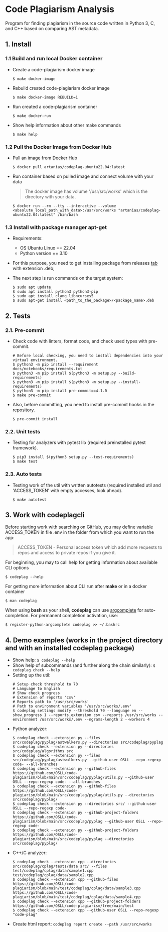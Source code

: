 # Code Plagiarism Analysis

Program for finding plagiarism in the source code written in Python 3, C, and C++ based on comparing AST metadata.

## 1. Install

### 1.1 Build and run local Docker container

- Create a code-plagiarism docker image

  ```
  $ make docker-image
  ```

- Rebuild created code-plagiarism docker image

  ```
  $ make docker-image REBUILD=1
  ```

- Run created a code-plagiarism container

  ```
  $ make docker-run
  ```

- Show help information about other make commands

  ```
  $ make help
  ```

### 1.2 Pull the Docker Image from Docker Hub

- Pull an image from Docker Hub
  ```
  $ docker pull artanias/codeplag-ubuntu22.04:latest
  ```

- Run container based on pulled image and connect volume with your data
  > The docker image has volume '/usr/src/works' which is the directory with your data.
  ```
  $ docker run --rm --tty --interactive --volume <absolute_local_path_with_data>:/usr/src/works "artanias/codeplag-ubuntu22.04:latest" /bin/bash
  ```

### 1.3 Install with package manager apt-get

- Requirements:
  - OS Ubuntu Linux == 22.04
  - Python version == 3.10

- For this purpose, you need to get installing package from releases [tab](https://github.com/OSLL/code-plagiarism/releases) with extension .deb;
- The next step is run commands on the target system:
  ```
  $ sudo apt update
  $ sudo apt install python3 python3-pip
  $ sudo apt install clang libncurses5
  $ sudo apt-get install <path_to_the_package>/<package_name>.deb
  ```

## 2. Tests

### 2.1. Pre-commit

- Check code with linters, format code, and check used types with pre-commit.
  ```
  # Before local checking, you need to install dependencies into your virtual environment.
  $ python3 -m pip install --requirement docs/notebooks/requirements.txt
  $ python3 -m pip install $(python3 -m setup.py --build-requirements)
  $ python3 -m pip install $(python3 -m setup.py --install-requirements)
  $ python3 -m pip install pre-commit==4.1.0
  $ make pre-commit
  ```

- Also, before committing, you need to install pre-commit hooks in the repository.
  ```
  $ pre-commit install
  ```

### 2.2. Unit tests

- Testing for analyzers with pytest lib (required preinstalled pytest framework).
  ```
  $ pip3 install $(python3 setup.py --test-requirements)
  $ make test
  ```

### 2.3. Auto tests

- Testing work of the util with written autotests (required installed util and 'ACCESS_TOKEN' with empty accesses, look ahead).
  ```
  $ make autotest
  ```

## 3. Work with codeplagcli

  Before starting work with searching on GitHub, you may define variable ACCESS_TOKEN in file .env in the folder from which you want to run the app:

  > ACCESS_TOKEN - Personal access token which add more requests to repos and access to private repos if you give it.

  For beginning, you may to call help for getting information about available CLI options

  ```
  $ codeplag --help
  ```

  For getting more information about CLI run after **make** or in a docker container
  ```
  $ man codeplag
  ```

  When using **bash** as your shell, **codeplag** can use [argcomplete](https://kislyuk.github.io/argcomplete/) for auto-completion. For permanent completion activation, use:
  ```
  $ register-python-argcomplete codeplag >> ~/.bashrc
  ```

## 4. Demo examples (works in the project directory and with an installed codeplag package)

- Show help: `$ codeplag --help`
- Show help of subcommands (and further along the chain similarly): `$ codeplag check --help`
- Setting up the util:
  ```
  # Setup check threshold to 70
  # Language to English
  # Show check progress
  # Extension of reports 'csv'
  # Reports path to '/usr/src/works'
  # Path to environment variables '/usr/src/works/.env'
  $ codeplag settings modify --threshold 70 --language en --show_progress 1 --reports_extension csv --reports /usr/src/works --environment /usr/src/works/.env --ngrams-length 2 --workers 4
  ```
- Python analyzer:
  ```
  $ codeplag check --extension py --files src/codeplag/pyplag/astwalkers.py --directories src/codeplag/pyplag
  $ codeplag check --extension py --directories src/codeplag/algorithms src
  $ codeplag check --extension py --files src/codeplag/pyplag/astwalkers.py --github-user OSLL --repo-regexp code- --all-branches
  $ codeplag check --extension py --github-files https://github.com/OSLL/code-plagiarism/blob/main/src/codeplag/pyplag/utils.py --github-user OSLL --repo-regexp code- --all-branches
  $ codeplag check --extension py --github-files https://github.com/OSLL/code-plagiarism/blob/main/src/codeplag/pyplag/utils.py --directories src/codeplag/pyplag/
  $ codeplag check --extension py --directories src/ --github-user OSLL --repo-regexp code-
  $ codeplag check --extension py --github-project-folders https://github.com/OSLL/code-plagiarism/blob/main/src/codeplag/pyplag --github-user OSLL --repo-regexp code-
  $ codeplag check --extension py --github-project-folders https://github.com/OSLL/code-plagiarism/blob/main/src/codeplag/pyplag --directories src/codeplag/pyplag/
  ```
- C++/C analyzer:
  ```
  $ codeplag check --extension cpp --directories src/codeplag/cplag/tests/data src/ --files test/codeplag/cplag/data/sample1.cpp test/codeplag/cplag/data/sample2.cpp
  $ codeplag check --extension cpp --github-files https://github.com/OSLL/code-plagiarism/blob/main/test/codeplag/cplag/data/sample3.cpp https://github.com/OSLL/code-plagiarism/blob/main/test/codeplag/cplag/data/sample4.cpp
  $ codeplag check --extension cpp --github-project-folders https://github.com/OSLL/code-plagiarism/tree/main/test
  $ codeplag check --extension cpp --github-user OSLL --repo-regexp "code-plag"
  ```
- Create html report: `codeplag report create --path /usr/src/works`
